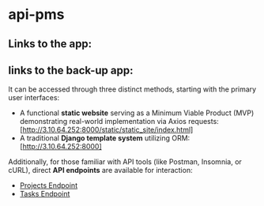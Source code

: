# api-pms

## Links to the app:



## links to the back-up app:
It can be accessed through three distinct methods, starting with the primary user interfaces:

* A functional **static website** serving as a Minimum Viable Product (MVP) demonstrating real-world implementation via Axios requests: [http://3.10.64.252:8000/static/static_site/index.html]
* A traditional **Django template system** utilizing ORM: [http://3.10.64.252:8000]

Additionally, for those familiar with API tools (like Postman, Insomnia, or cURL), direct **API endpoints** are available for interaction:

* [Projects Endpoint](http://3.10.64.252:8000/api/projects/)
* [Tasks Endpoint](http://3.10.64.252:8000/api/tasks/)
